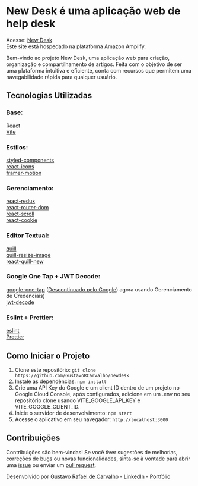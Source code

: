 # New Desk é uma aplicação web de help desk

Acesse: [New Desk](https://newdesk.gustavocarvalho.dev.br/) <br />
Este site está hospedado na plataforma Amazon Amplify.

Bem-vindo ao projeto New Desk, uma aplicação web para criação, organização e compartilhamento de artigos. Feita com o objetivo de ser uma plataforma intuitiva e eficiente, conta com recursos que permitem uma navegabilidade rápida para qualquer usuário.

## Tecnologias Utilizadas

### Base: 

[React](https://github.com/facebook/react) <br />
[Vite](https://github.com/vitejs/vite) <br />

### Estilos:

[styled-components](https://github.com/styled-components/styled-components) <br />
[react-icons](https://github.com/react-icons/react-icons) <br />
[framer-motion](https://github.com/framer/motion) <br />

### Gerenciamento:

[react-redux](https://github.com/reduxjs/redux-toolkit) <br />
[react-router-dom](https://github.com/remix-run/react-router) <br />
[react-scroll](https://github.com/fisshy/react-scroll) <br />
[react-cookie](https://github.com/bendotcodes/cookies/tree/main/packages/react-cookie) <br />

### Editor Textual:

[quill](https://github.com/slab/quill) <br />
[quill-resize-image](https://github.com/hunghg255/quill-resize-image) <br />
[react-quill-new](https://github.com/zenoamaro/react-quill) <br />

### Google One Tap + JWT Decode:

[google-one-tap](https://github.com/BurakGur/google-one-tap) ([Descontinuado pelo Google](https://developers.google.com/identity/one-tap/android/legacy-get-started?hl=pt-br#:~:text=Aten%C3%A7%C3%A3o:%20o%20recurso%20Um%20toque%20para%20Android,recurso%20Fazer%20login%20com%20o%20Google%2C%20mais)) agora usando Gerenciamento de Credenciais) <br /> 
[jwt-decode](https://github.com/auth0/jwt-decode) <br />

### Eslint + Prettier:

[eslint](https://github.com/eslint/eslint) <br />
[Prettier](https://marketplace.visualstudio.com/items?itemName=esbenp.prettier-vscode) <br />

## Como Iniciar o Projeto

1. Clone este repositório: `git clone https://github.com/GustavoRCarvalho/newdesk`
2. Instale as dependências: `npm install`
3. Crie uma API Key do Google e um client ID dentro de um projeto no Google Cloud Console, após configurados, adicione em um .env no seu repositório clone usando VITE_GOOGLE_API_KEY e VITE_GOOGLE_CLIENT_ID.
4. Inicie o servidor de desenvolvimento: `npm start`
5. Acesse o aplicativo em seu navegador: `http://localhost:3000`

## Contribuições

Contribuições são bem-vindas! Se você tiver sugestões de melhorias, correções de bugs ou novas funcionalidades, sinta-se à vontade para abrir uma [issue](https://github.com/GustavoRCarvalho/newdesk/issues) ou enviar um [pull request](https://github.com/GustavoRCarvalho/newdesk/pulls).

Desenvolvido por [Gustavo Rafael de Carvalho](https://github.com/GustavoRCarvalho) - [LinkedIn](https://www.linkedin.com/in/gustavo-carvalho-0/) - [Portfólio](https://portfolio.gustavocarvalho.dev.br/)
